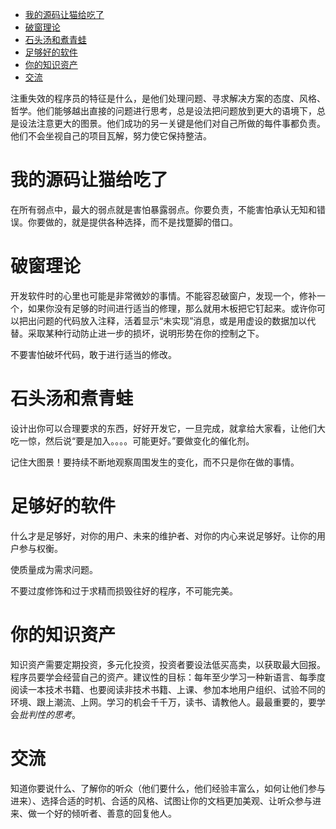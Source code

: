 - [我的源码让猫给吃了](#我的源码让猫给吃了)
- [破窗理论](#破窗理论)
- [石头汤和煮青蛙](#石头汤和煮青蛙)
- [足够好的软件](#足够好的软件)
- [你的知识资产](#你的知识资产)
- [交流](#交流)

注重失效的程序员的特征是什么，是他们处理问题、寻求解决方案的态度、风格、哲学。他们能够越出直接的问题进行思考，总是设法把问题放到更大的语境下，总是设法注意更大的图景。他们成功的另一关键是他们对自己所做的每件事都负责。他们不会坐视自己的项目瓦解，努力使它保持整洁。

# 我的源码让猫给吃了

在所有弱点中，最大的弱点就是害怕暴露弱点。你要负责，不能害怕承认无知和错误。你要做的，就是提供各种选择，而不是找蹩脚的借口。

# 破窗理论

开发软件时的心里也可能是非常微妙的事情。不能容忍破窗户，发现一个，修补一个，如果你没有足够的时间进行适当的修理，那么就用木板把它钉起来。或许你可以把出问题的代码放入注释，活着显示“未实现”消息，或是用虚设的数据加以代替。采取某种行动防止进一步的损坏，说明形势在你的控制之下。

不要害怕破坏代码，敢于进行适当的修改。

# 石头汤和煮青蛙

设计出你可以合理要求的东西，好好开发它，一旦完成，就拿给大家看，让他们大吃一惊，然后说“要是加入。。。。可能更好。”要做变化的催化剂。

记住大图景！要持续不断地观察周围发生的变化，而不只是你在做的事情。

# 足够好的软件

什么才是足够好，对你的用户、未来的维护者、对你的内心来说足够好。让你的用户参与权衡。

使质量成为需求问题。

不要过度修饰和过于求精而损毁往好的程序，不可能完美。

# 你的知识资产

知识资产需要定期投资，多元化投资，投资者要设法低买高卖，以获取最大回报。程序员要学会经营自己的资产。建议性的目标：每年至少学习一种新语言、每季度阅读一本技术书籍、也要阅读非技术书籍、上课、参加本地用户组织、试验不同的环境、跟上潮流、上网。学习的机会千千万，读书、请教他人。最最重要的，要学会*批判性的思考*。

# 交流

知道你要说什么、了解你的听众（他们要什么，他们经验丰富么，如何让他们参与进来）、选择合适的时机、合适的风格、试图让你的文档更加美观、让听众参与进来、做一个好的倾听者、善意的回复他人。
